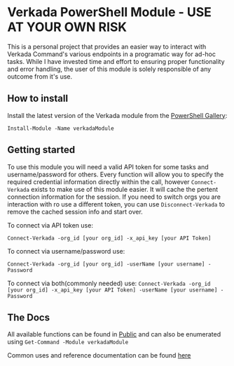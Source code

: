 # Verkada PowerShell Module - USE AT YOUR OWN RISK

This is a personal project that provides an easier way to interact with Verkada Command's various endpoints in a programatic way for ad-hoc tasks.  While I have invested time and effort to ensuring proper functionality and error handling, the user of this module is solely responsible of any outcome from it's use.

## How to install

Install the latest version of the Verkada module from the [PowerShell Gallery](https://www.powershellgallery.com/packages/verkadaModule):

`Install-Module -Name verkadaModule`

## Getting started

To use this module you will need a valid API token for some tasks and username/password for others.  Every function will allow you to specify the required credential information directly within the call, however `Connect-Verkada` exists to make use of this module easier.  It will cache the pertent connection information for the session.  If you need to switch orgs you are interaction with ro use a different token, you can use `Disconnect-Verkada` to remove the cached session info and start over.

To connect via API token use:

`Connect-Verkada -org_id [your org_id] -x_api_key [your API Token]`

To connect via username/password use:

`Connect-Verkada -org_id [your org_id] -userName [your username] -Password`

To connect via both(commonly needed) use:
`Connect-Verkada -org_id [your org_id] -x_api_key [your API Token] -userName [your username] -Password`

## The Docs

All available functions can be found in [Public](Public) and can also be enumerated using `Get-Command -Module verkadaModule`

Common uses and reference documentation can be found [here](docs/README.md)
